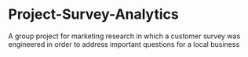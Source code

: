# Project-Survey-Analytics
A group project for marketing research in which a customer survey was engineered in order to address important questions for a local business
